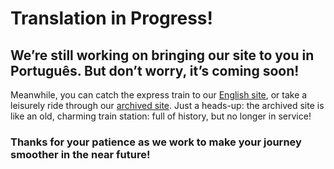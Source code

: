 # Translation in Progress!
## We’re still working on bringing our site to you in Português. But don’t worry, it’s coming soon!

Meanwhile, you can catch the express train to our [English site](https://gtfs.org), or take a leisurely ride through our [archived site](https://archive.gtfs.org). Just a heads-up: the archived site is like an old, charming train station: full of history, but no longer in service!

### Thanks for your patience as we work to make your journey smoother in the near future!
